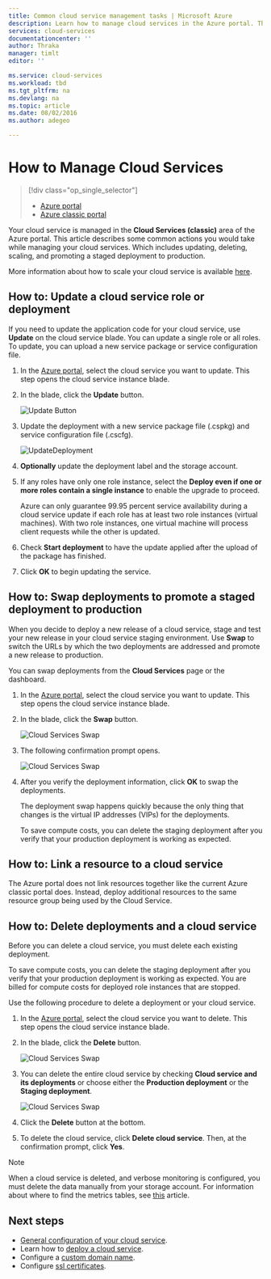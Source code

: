 ```yaml
---
title: Common cloud service management tasks | Microsoft Azure
description: Learn how to manage cloud services in the Azure portal. These examples use the Azure portal.
services: cloud-services
documentationcenter: ''
author: Thraka
manager: timlt
editor: ''

ms.service: cloud-services
ms.workload: tbd
ms.tgt_pltfrm: na
ms.devlang: na
ms.topic: article
ms.date: 08/02/2016
ms.author: adegeo

---
```

# How to Manage Cloud Services
> [!div class="op_single_selector"]
> * [Azure portal](cloud-services-how-to-manage-portal.md)
> * [Azure classic portal](cloud-services-how-to-manage.md)
> 
> 

Your cloud service is managed in the **Cloud Services (classic)** area of the Azure portal. This article describes some common actions you would take while managing your cloud services. Which includes updating, deleting, scaling, and promoting a staged deployment to production.

More information about how to scale your cloud service is available [here](cloud-services-how-to-scale-portal.md).

## How to: Update a cloud service role or deployment
If you need to update the application code for your cloud service, use **Update** on the cloud service blade. You can update a single role or all roles. To update, you can upload a new service package or service configuration file.

1. In the [Azure portal](https://portal.azure.com), select the cloud service you want to update. This step opens the cloud service instance blade.
2. In the blade, click the **Update** button.
   
    ![Update Button](./media/cloud-services-how-to-manage-portal/update-button.png)
3. Update the deployment with a new service package file (.cspkg) and service configuration file (.cscfg).
   
    ![UpdateDeployment](./media/cloud-services-how-to-manage-portal/update-blade.png)
4. **Optionally** update the deployment label and the storage account. 
5. If any roles have only one role instance, select the **Deploy even if one or more roles contain a single instance** to enable the upgrade to proceed. 
   
    Azure can only guarantee 99.95 percent service availability during a cloud service update if each role has at least two role instances (virtual machines). With two role instances, one virtual machine will process client requests while the other is updated.
6. Check **Start deployment** to have the update applied after the upload of the package has finished.
7. Click **OK** to begin updating the service.

## How to: Swap deployments to promote a staged deployment to production
When you decide to deploy a new release of a cloud service, stage and test your new release in your cloud service staging environment. Use **Swap** to switch the URLs by which the two deployments are addressed and promote a new release to production. 

You can swap deployments from the **Cloud Services** page or the dashboard.

1. In the [Azure portal](https://portal.azure.com), select the cloud service you want to update. This step opens the cloud service instance blade.
2. In the blade, click the **Swap** button.
   
    ![Cloud Services Swap](./media/cloud-services-how-to-manage-portal/swap-button.png)
3. The following confirmation prompt opens.
   
    ![Cloud Services Swap](./media/cloud-services-how-to-manage-portal/swap-prompt.png)
4. After you verify the deployment information, click **OK** to swap the deployments.
   
    The deployment swap happens quickly because the only thing that changes is the virtual IP addresses (VIPs) for the deployments.
   
    To save compute costs, you can delete the staging deployment after you verify that your production deployment is working as expected.

## How to: Link a resource to a cloud service
The Azure portal does not link resources together like the current Azure classic portal does. Instead, deploy additional resources to the same resource group being used by the Cloud Service.

## How to: Delete deployments and a cloud service
Before you can delete a cloud service, you must delete each existing deployment.

To save compute costs, you can delete the staging deployment after you verify that your production deployment is working as expected. You are billed for compute costs for deployed role instances that are stopped.

Use the following procedure to delete a deployment or your cloud service. 

1. In the [Azure portal](https://portal.azure.com), select the cloud service you want to delete. This step opens the cloud service instance blade.
2. In the blade, click the **Delete** button.
   
    ![Cloud Services Swap](./media/cloud-services-how-to-manage-portal/delete-button.png)
3. You can delete the entire cloud service by checking **Cloud service and its deployments** or choose either the **Production deployment** or the **Staging deployment**.
   
    ![Cloud Services Swap](./media/cloud-services-how-to-manage-portal/delete-blade.png) 
4. Click the **Delete** button at the bottom.
5. To delete the cloud service, click **Delete cloud service**. Then, at the confirmation prompt, click **Yes**.

> [!NOTE]
> When a cloud service is deleted, and verbose monitoring is configured, you must delete the data manually from your storage account. For information about where to find the metrics tables, see [this](cloud-services-how-to-monitor.md) article.
> 
> 

[Azure portal]: https://portal.azure.com

## Next steps
* [General configuration of your cloud service](cloud-services-how-to-configure-portal.md).
* Learn how to [deploy a cloud service](cloud-services-how-to-create-deploy-portal.md).
* Configure a [custom domain name](cloud-services-custom-domain-name-portal.md).
* Configure [ssl certificates](cloud-services-configure-ssl-certificate-portal.md).

